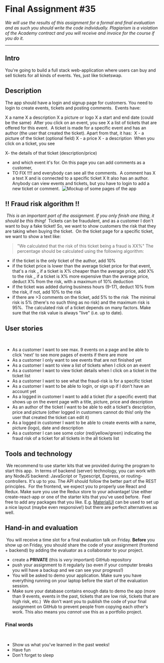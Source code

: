 # Final Assignment #35

_We will use the results of this assignment for a formal and final evaluation and as such you should write the code individually. Plagiarism is a violation of the Academy contract and you will receive and invoice for the course if you do it._
​

---

## Intro

You're going to build a full stack web-application where users can buy and sell tickets for all kinds of events. Yes, just like ticketswap.
​

## Description

The app should have a login and signup page for customers. You need to login to create events, tickets and posting comments.
​
Events have:

X a name
X a description
X a picture or logo
X a start and end date (could be the same)
​
After you click on an event, you see
X a list of tickets that are offered for this event.
​
A ticket is made for a specific event and has an author (the user that created the ticket). Apart from that, it has:
​
X - a picture of the ticket (optional field)
X - a price
X - a description
​
When you click on a ticket, you see

X- the details of that ticket (description/price)

- and which event it's for. On this page you can add comments as a customer,
- TO FIX !!!! and everybody can see all the comments.
  ​
  A comment has
  X a text
  X and is connected to a specific ticket
  X It also has an author.
  ​
  Anybody can view events and tickets, but you have to login to add a new ticket or comment.
  ​
  ![Mockup of some pages of the app](https://cd.sseu.re/final-assignment-mockup.png)
  ​

## !! Fraud risk algorithm !!

​
_This is an important part of the assignment. If you only finish one thing, it should be this thing!_
​
Tickets can be fraudulent, and as a customer I don't want to buy a fake ticket! So, we want to show customers the risk that they are taking when buying the ticket.
​
On the ticket page for a specific ticket, we want to show a text like:
​

> "We calculated that the risk of this ticket being a fraud is XX%"
> ​
> The percentage should be calculated using the following algorithm:
> ​

- if the ticket is the only ticket of the author, add 10%
- if the ticket price is lower than the average ticket price for that event, that's a risk
  _ if a ticket is X% cheaper than the average price, add X% to the risk
  _ if a ticket is X% more expensive than the average price, deduct X% from the risk, with a maximum of 10% deduction
- if the ticket was added during business hours (9-17), deduct 10% from the risk, if not, add 10% to the risk
- if there are >3 comments on the ticket, add 5% to the risk
  ​
  The minimal risk is 5% (there's no such thing as no risk) and the maximum risk is 95%.
  ​
  The calculated risk of a ticket depends on many factors. Make sure that the risk value is always "live" (i.e. up to date).
  ​

## User stories

​

- As a customer I want to see max. 9 events on a page and be able to click 'next' to see more pages of events if there are more
- As a customer I only want to see events that are not finished yet
- As a customer I want to view a list of tickets when I click on an event
- As a customer I want to view ticket details when I click on a ticket in the ticket list
- As a customer I want to see what the fraud-risk is for a specific ticket
- As a customer I want to be able to login, or sign up if I don't have an account yet
- As a logged in customer I want to add a ticket (for a specific event) that shows up on the event page with a title, picture, price and description
- As an author of the ticket I want to be able to edit a ticket's description, price and picture (other logged in customers cannot do this! only the user that created the ticket can edit it)
- As a logged in customer I want to be able to create events with a name, picture (logo), date and description
- As a customer I can see some color (red/yellow/green) indicating the fraud risk of a ticket for all tickets in the all tickets list
  ​

## Tools and technology

​
We recommend to use starter kits that we provided during the program to start this app.
​
In terms of backend (server) technology, you can work with any NodeJS backend: JavaScript or Typescript, Express, or routing-controllers. It's up to you. The API should follow the better part of the REST principles.
​
For the frontend, we expect you to properly use React and Redux. Make sure you use the Redux store to your advantage! Use either create-react-app or one of the starter kits that you've used before.
​
Feel free to add any packages that you like. E.g. [MaterialUI](https://material-ui.com) can be used to set up a nice layout (maybe even responsive!) but there are perfect alternatives as well.
​

## Hand-in and evaluation

​
You will receive a time slot for a final evaluation talk on Friday. **Before** you show up on Friday, you should share the code of your assignment (frontend + backend) by adding the evaluator as a collaborator to your project.
​

- create a **PRIVATE** (this is _very_ important) GitHub repository
- push your assignment to it regularly (so even if your computer breaks you will have a backup and we can see your progress!)
- You will be asked to demo your application. Make sure you have everything running on your laptop before the start of the evaluation session.
- Make sure your database contains enough data to demo the app (more than 9 events, events in the past, tickets that are low risk, tickets that are high risk, etc.)
  ​
  We don't want you to publish the code of your final assignment on GitHub to prevent people from copying each other's work. This also means you _cannot_ use this as a portfolio project.
  ​

### Final words

​

- Show us what you've learned in the past weeks!
- Have fun
- Don't forget to sleep

